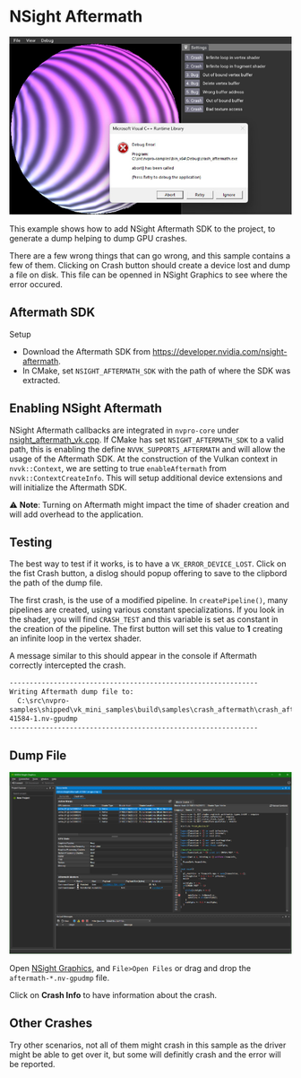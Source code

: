 # NSight Aftermath

![img](docs/aftermath.jpg)

This example shows how to add NSight Aftermath SDK to the project, to generate a dump helping to dump GPU crashes.

There are a few wrong things that can go wrong, and this sample contains a few of them. Clicking on Crash button should create a device lost and dump a file on disk. This file can be openned in NSight Graphics to see where the error occured. 

## Aftermath SDK

Setup

* Download the Aftermath SDK from https://developer.nvidia.com/nsight-aftermath.
* In CMake, set `NSIGHT_AFTERMATH_SDK` with the path of where the SDK was extracted.

## Enabling NSight Aftermath

NSight Aftermath callbacks are integrated in `nvpro-core` under [nsight_aftermath_vk.cpp](https://github.com/nvpro-samples/nvpro_core/blob/master/nvvk/nsight_aftermath_vk.cpp). If CMake has set `NSIGHT_AFTERMATH_SDK` to a valid path, this is enabling the define `NVVK_SUPPORTS_AFTERMATH` and will allow the usage of the Aftermath SDK. At the construction of the Vulkan context in `nvvk::Context`, we are setting to true `enableAftermath` from `nvvk::ContextCreateInfo`. This will setup additional device extensions and will initialize the Aftermath SDK.

:warning: **Note**: Turning on Aftermath might impact the time of shader creation and will add overhead to the application.

## Testing

The best way to test if it works, is to have a `VK_ERROR_DEVICE_LOST`. Click on the fist Crash button, a dislog should popup offering to save to the clipbord the path of the dump file.

The first crash, is the use of a modified pipeline. In `createPipeline()`, many pipelines are created, using various constant specializations. If you look in the shader, you will find `CRASH_TEST` and this variable is set as constant in the creation of the pipeline. The first button will set this value to **1** creating an infinite loop in the vertex shader.

A message similar to this should appear in the console if Aftermath correctly intercepted the crash.

````
--------------------------------------------------------------
Writing Aftermath dump file to:
  C:\src\nvpro-samples\shipped\vk_mini_samples\build\samples\crash_aftermath\crash_aftermath-41584-1.nv-gpudmp
--------------------------------------------------------------
````

## Dump File

![img](docs/crash.png)

Open [NSight Graphics](https://developer.nvidia.com/nsight-graphics), and `File>Open Files` or drag and drop the `aftermath-*.nv-gpudmp` file. 

Click on **Crash Info** to have information about the crash. 

## Other Crashes

Try other scenarios, not all of them might crash in this sample as the driver might be able to get over it, but some will definitly crash and the error will be reported.
